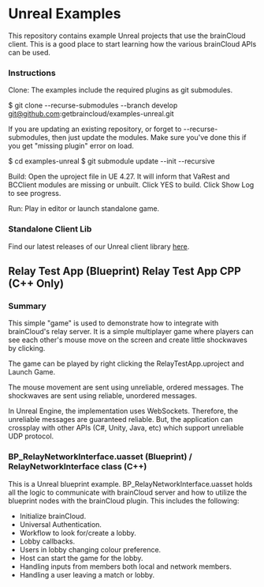 # Unreal Examples

This repository contains example Unreal projects that use the brainCloud client. This is a good place to start learning how the various brainCloud APIs can be used.

### Instructions

Clone:
The examples include the required plugins as git submodules.

$ git clone --recurse-submodules --branch develop git@github.com:getbraincloud/examples-unreal.git

If you are updating an existing repository, or forget to --recurse-submodules, then just update the modules. 
Make sure you've done this if you get "missing plugin" error on load.

$ cd examples-unreal
$ git submodule update --init --recursive

Build:
Open the uproject file in UE 4.27. It will inform that VaRest and BCClient modules are missing or unbuilt. Click YES to build. Click Show Log to see progress.

Run:
Play in editor or launch standalone game.

### Standalone Client Lib

Find our latest releases of our Unreal client library [here](https://github.com/getbraincloud/braincloud-unreal-plugin-src).

## Relay Test App (Blueprint) Relay Test App CPP (C++ Only)

### Summary

This simple "game" is used to demonstrate how to integrate with brainCloud's relay server. It is a simple multiplayer game where players can see each other's mouse move on the screen and create little shockwaves by clicking.

The game can be played by right clicking the RelayTestApp.uproject and Launch Game.

The mouse movement are sent using unreliable, ordered messages. The shockwaves are sent using reliable, unordered messages.

In Unreal Engine, the implementation uses WebSockets. Therefore, the unreliable messages are guaranteed reliable. But, the application can crossplay with other APIs (C#, Unity, Java, etc) which support unreliable UDP protocol.

### BP_RelayNetworkInterface.uasset (Blueprint) / RelayNetworkInterface class (C++)

This is a Unreal blueprint example. BP_RelayNetworkInterface.uasset holds all the logic to communicate with brainCloud server and how to utilize the blueprint nodes with the brainCloud plugin. This includes the following: 

- Initialize brainCloud.
- Universal Authentication.
- Workflow to look for/create a lobby.
- Lobby callbacks.
- Users in lobby changing colour preference.
- Host can start the game for the lobby.
- Handling inputs from members both local and network members. 
- Handling a user leaving a match or lobby.
